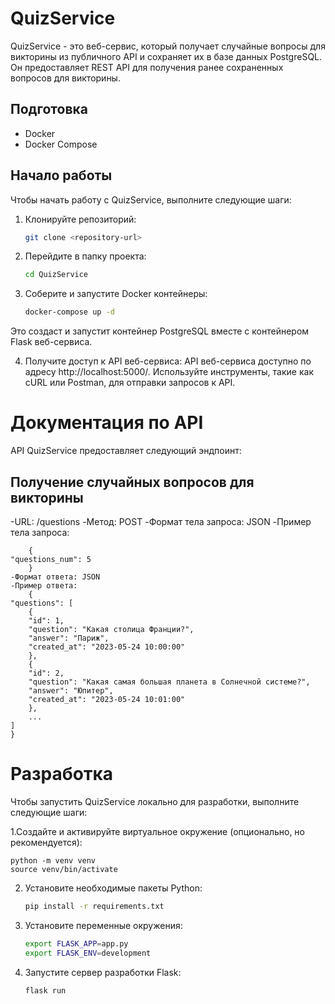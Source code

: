 # QuizService

QuizService - это веб-сервис, который получает случайные вопросы для викторины из публичного API и сохраняет их в базе данных PostgreSQL. Он предоставляет REST API для получения ранее сохраненных вопросов для викторины.

## Подготовка

- Docker
- Docker Compose

## Начало работы

Чтобы начать работу с QuizService, выполните следующие шаги:

1. Клонируйте репозиторий:

   ```bash
   git clone <repository-url>

2. Перейдите в папку проекта:

    ```bash
    cd QuizService

3. Соберите и запустите Docker контейнеры:


    ```bash
    docker-compose up -d

Это создаст и запустит контейнер PostgreSQL вместе с контейнером Flask веб-сервиса.

4. Получите доступ к API веб-сервиса:
API веб-сервиса доступно по адресу http://localhost:5000/.
Используйте инструменты, такие как cURL или Postman, для отправки запросов к API.

# Документация по API

API QuizService предоставляет следующий эндпоинт:

## Получение случайных вопросов для викторины


-URL: /questions
-Метод: POST
-Формат тела запроса: JSON
-Пример тела запроса:
        
        {
    "questions_num": 5
        }
    -Формат ответа: JSON
    -Пример ответа:
        {
    "questions": [
        {
        "id": 1,
        "question": "Какая столица Франции?",
        "answer": "Париж",
        "created_at": "2023-05-24 10:00:00"
        },
        {
        "id": 2,
        "question": "Какая самая большая планета в Солнечной системе?",
        "answer": "Юпитер",
        "created_at": "2023-05-24 10:01:00"
        },
        ...
    ]
    }

# Разработка

Чтобы запустить QuizService локально для разработки, выполните следующие шаги:

1.Создайте и активируйте виртуальное окружение (опционально, но рекомендуется):


    python -m venv venv
    source venv/bin/activate

2. Установите необходимые пакеты Python:

    ```bash 
    pip install -r requirements.txt

3. Установите переменные окружения:
    
    ```bash 
    export FLASK_APP=app.py
    export FLASK_ENV=development

4. Запустите сервер разработки Flask:
    
    ```bash 
    flask run




